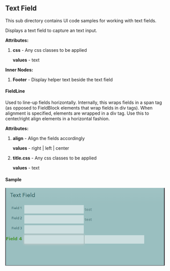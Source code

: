 ## Text Field

This sub directory contains UI code samples for working with text fields.

Displays a text field to capture an text input.

**Attributes:**
  1) **css** - Any css classes to be applied

      **values** - text

**Inner Nodes:**
  1) **Footer** - Display helper text beside the text field

#### FieldLine

Used to line-up fields horizontally. Internally, this wraps fields in a span tag (as opposed to FieldBlock elements that wrap fields in div tags). When alignment is specified, elements are wrapped in a div tag. Use this to center/right align elements in a horizontal fashion.

**Attributes:**
  1) **align** - Align the fields accordingly
  
      **values** - right | left | center

  2) **title.css** - Any css classes to be applied
  
      **values** - text

#### Sample

![Text Field](images/s1.PNG)